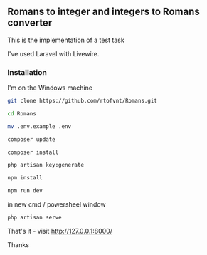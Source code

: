 ## Romans to integer and integers to Romans converter

This is the implementation of a test task 

I've used Laravel with Livewire.

### Installation 

I'm on the Windows machine
 
```sh
git clone https://github.com/rtofvnt/Romans.git
```
```sh
cd Romans
```
```sh
mv .env.example .env
```
```sh
composer update
```
```sh
composer install
```
```sh
php artisan key:generate
```
```sh
npm install
```
```sh
npm run dev
```
in new cmd / powersheel window
```sh
php artisan serve
```

That's it - visit http://127.0.0.1:8000/

Thanks
